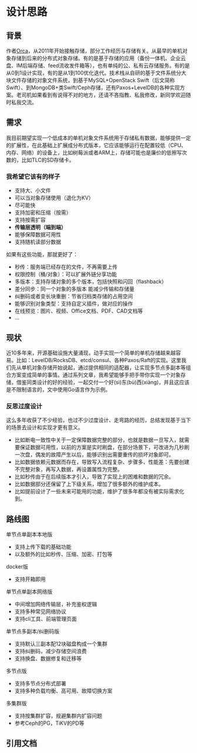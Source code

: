 # 设计思路

## 背景

作者[Orca](https://github.com/orca-zhang)，从2011年开始接触存储，部分工作经历与存储有关。从最早的单机对象存储到后来的分布式对象存储。有的是基于存储的应用（备份一体机、企业云盘、IM后端存储、feed流收发件箱等），也有单纯的公、私有云存储服务。有的是从0到1设计实现，有的是从1到100优化迭代。技术栈从自研的基于文件系统分大块文件存储的对象文件系统，到基于MySQL+OpenStack Swift（后文简称Swift）、到MongoDB+类Swift/Ceph存储，还有Paxos+LevelDB的各种实现方案。老司机如果看到有说得不对的地方，还请不吝指教、私我修改，新同学欢迎随时私我交流。

## 需求

我目前期望实现一个低成本的单机对象文件系统用于存储私有数据，能够提供一定的扩展性，在此基础上扩展成分布式版本，它应该能够运行在配置较低（CPU、内存、网络）的设备上，比如树莓派或者ARM上，存储可能也是廉价的低擦写次数的，比如TLC的SD存储卡。

### 我希望它该有的样子

- 支持大、小文件
- 可以当对象存储使用（退化为KV）
- 尽可能快
- 支持加密和压缩（按需）
- 支持按需扩容
- **传输层透明（端到端）**
- 能够保障数据可用性
- 支持随机读部分数据

如果有这些功能，那就更好了：

- 秒传：服务端已经存在的文件，不再需要上传
- 权限控制（桶/对象）：可以扩展外链分享功能
- 多版本：支持存储对象的多个版本，包括快照和闪回（flashback）
- 差分同步：同一个对象的多版本  能减少传输和存储量
- 纠删码或者变长块重删：节省归档类存储的占用空间
- 能够识别对象类型：支持自定义插件，做对应的操作
- 在线预览：图片、视频、Office文档、PDF、CAD文档等
- ...

## 现状

近10多年来，开源基础设施大量涌现，动手实现一个简单的单机存储越来越容易。比如：LevelDB/RocksDB、etcd/consul、各种Paxos/Raft的实现。这里我们先从单机对象存储开始说起，通过提供相同的适配器，让实现多节点多副本等组合方案变成简单的事情。通过系列文章，我希望能够手把手带你实现一个对象存储，借鉴同类设计的好的经验，一起交付一个好(sì)东(bù)西(xiàng)，并且这应该是不限制语言的，文中使用Go语言作为示例。

### 反思过度设计

这么多年收获了不少经验，也过不少过度设计、走弯路的经历，总结发现基于当下的场景去设计和实现才更有意义。
- 比如断电一致性中关于一定保障数据完整的部分，也就是数据一旦写入，就需要保证数据可用性，以前的方案是实时刷盘，在部分场景下，可改进为几秒刷一次盘，偶发的故障产生以后，能够识别出需要重传的损坏对象即可。
- 比如数据依赖元数据而存在，导致写入流程复杂、步骤多、性能差：先要创建不完整对象，再写入数据，再设置属性为完整。
- 比如秒传由于在后续版本才引入，导致了实现上的困难和数据的冗余。
- 比如数据部分还保留了上下级关系，增加了很多额外的维护成本。
- 比如提前设计了一些未来可能用的功能，维护了很多年都没有被实际需求化到。

## 路线图

单节点单副本本地版
  - 支持上传下载的基础功能
  - 以及额外的比如秒传、压缩、加密、打包等

docker版
  - 支持开箱即用

单节点单副本网络版
  - 中间增加网络传输层，补充鉴权逻辑
  - 支持多种常见网络协议
  - 支持cli工具、前端管理页面

单节点多副本/纠删码版
  - 支持默认三副本配12块磁盘构成一个集群
  - 支持纠删码，减少存储空间浪费
  - 支持换盘、数据修复和迁移等

多节点版
  - 支持多节点分布式部署
  - 支持多种负载均衡、高可用、故障切换方案

多集群版
  - 支持按集群扩容，规避集群内扩容问题
  - 参考Ceph的PG，TiKV的PD等

## 引用文档
